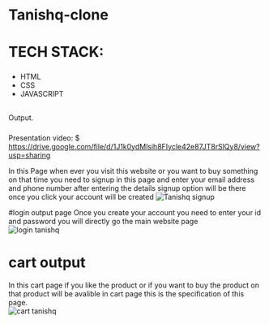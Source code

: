 # Tanishq-clone
# TECH STACK:
###
- HTML
- CSS
- JAVASCRIPT
##
Output.
###
Presentation video:
$ https://drive.google.com/file/d/1J1k0ydMlsih8FIycle42e87JT8rSlQy8/view?usp=sharing

In this Page when ever you visit this website or you want to buy something on that time you need to signup in this page and enter your email address and phone number 
after entering the details signup option will be there once you click your account will be created 
![Tanishq signup](https://user-images.githubusercontent.com/77868484/196020630-8523f96b-d5fd-437d-a3ed-d038cf9d4091.jpg)

#login output page
Once you create your account you need to enter your id and password you will directly go the main website page  
![login tanishq](https://user-images.githubusercontent.com/77868484/196020792-5130d764-fa31-41dc-9b42-286aaa00ae41.jpg)
# cart output
In this cart page if you like the product or if you want to buy the product on that product will be avalible in cart page this is the specification of this page.  
![cart tanishq](https://user-images.githubusercontent.com/77868484/196020915-eb701d2c-7222-4833-b14c-d03a0bfb1d08.jpg)
